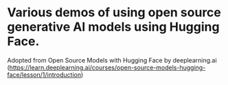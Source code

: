 # Various demos of using open source generative AI models using Hugging Face.
Adopted from Open Source Models with Hugging Face by deeplearning.ai (https://learn.deeplearning.ai/courses/open-source-models-hugging-face/lesson/1/introduction)
